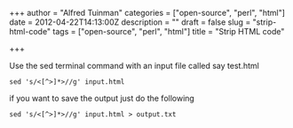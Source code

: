+++
author = "Alfred Tuinman"
categories = ["open-source", "perl", "html"]
date = 2012-04-22T14:13:00Z
description = ""
draft = false
slug = "strip-html-code"
tags = ["open-source", "perl", "html"]
title = "Strip HTML code"

+++


Use the sed terminal command with an input file called say test.html

    sed 's/<[^>]*>//g' input.html

if you want to save the output just do the following

    sed 's/<[^>]*>//g' input.html > output.txt

